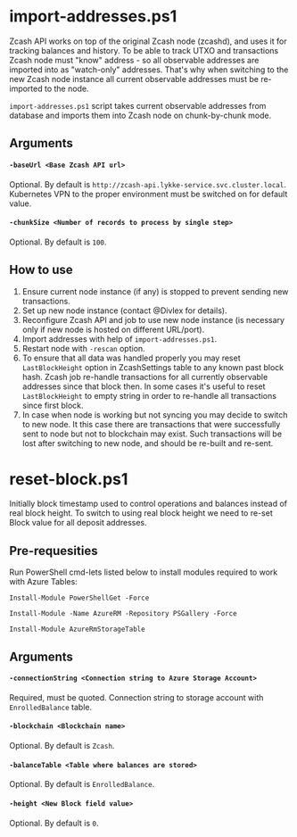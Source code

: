 # import-addresses.ps1

Zcash API works on top of the original Zcash node (zcashd), and uses it for tracking balances and history. 
To be able to track UTXO and transactions Zcash node must "know" address - so all observable addresses are imported into as "watch-only" addresses.
That's why when switching to the new Zcash node instance all current observable addresses must be re-imported to the node.

`import-addresses.ps1` script takes current observable addresses from database and imports them into Zcash node on chunk-by-chunk mode.

## Arguments

#### `-baseUrl <Base Zcash API url>`

Optional. By default is `http://zcash-api.lykke-service.svc.cluster.local`. Kubernetes VPN to the proper environment must be switched on for default value. 

#### `-chunkSize <Number of records to process by single step>`

Optional. By default is `100`.

## How to use

1. Ensure current node instance (if any) is stopped to prevent sending new transactions.
2. Set up new node instance (contact @Divlex for details).
3. Reconfigure Zcash API and job to use new node instance (is necessary only if new node is hosted on different URL/port).
4. Import addresses with help of `import-addresses.ps1`.
5. Restart node with `-rescan` option.
6. To ensure that all data was handled properly you may reset `LastBlockHeight` option in ZcashSettings table to any known past block hash.
   Zcash job re-handle transactions for all currently observable addresses since that block then.
   In some cases it's useful to reset `LastBlockHeight` to empty string in order to re-handle all transactions since first block.
7. In case when node is working but not syncing you may decide to switch to new node.
   It this case there are transactions that were successfully sent to node but not to blockchain may exist. Such transactions will be lost after switching to new node, and should be re-built and re-sent.

# reset-block.ps1

Initially block timestamp used to control operations and balances instead of real block height.
To switch to using real block height we need to re-set Block value for all deposit addresses.

## Pre-requesities

Run PowerShell cmd-lets listed below to install modules required to work with Azure Tables:

`Install-Module PowerShellGet -Force`

`Install-Module -Name AzureRM -Repository PSGallery -Force`

`Install-Module AzureRmStorageTable`

## Arguments

#### `-connectionString <Connection string to Azure Storage Account>`

Required, must be quoted. Connection string to storage account with `EnrolledBalance` table. 

#### `-blockchain <Blockchain name>`

Optional. By default is `Zcash`.

#### `-balanceTable <Table where balances are stored>`

Optional. By default is `EnrolledBalance`.

#### `-height <New Block field value>`

Optional. By default is `0`.